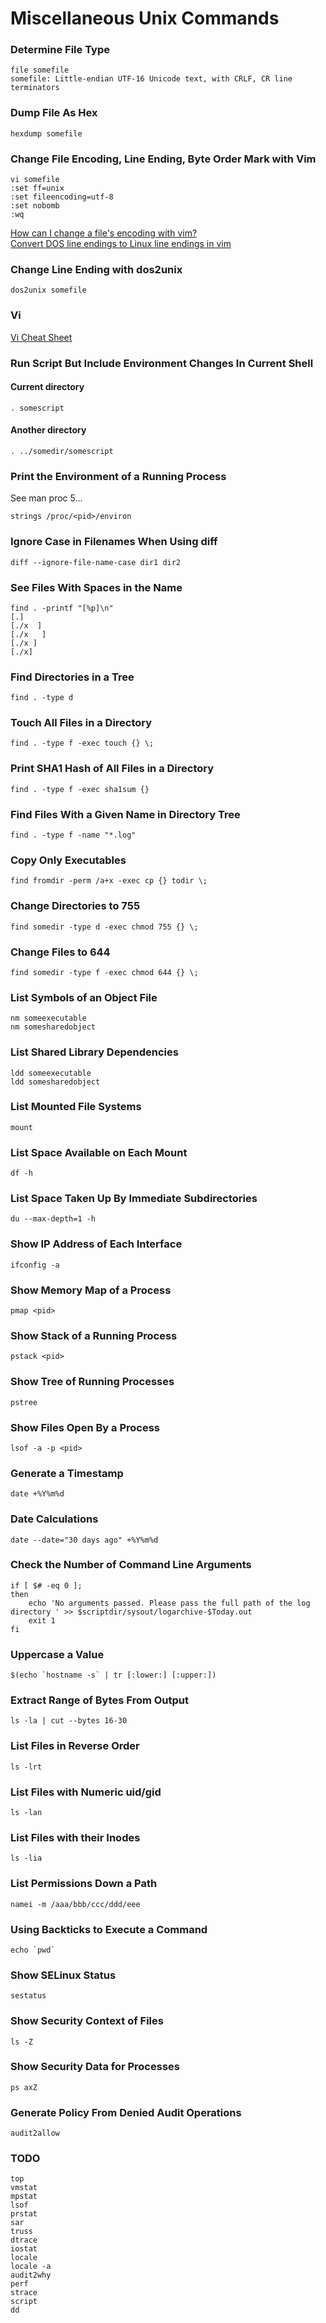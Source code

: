 
# Miscellaneous Unix Commands

### Determine File Type

    file somefile
    somefile: Little-endian UTF-16 Unicode text, with CRLF, CR line terminators

### Dump File As Hex

    hexdump somefile

### Change File Encoding, Line Ending, Byte Order Mark with Vim

    vi somefile
    :set ff=unix
    :set fileencoding=utf-8
    :set nobomb
    :wq   

[How can I change a file's encoding with vim?](http://stackoverflow.com/questions/778069/how-can-i-change-a-files-encoding-with-vim)  
[Convert DOS line endings to Linux line endings in vim](http://stackoverflow.com/questions/82726/convert-dos-line-endings-to-linux-line-endings-in-vim)      

### Change Line Ending with dos2unix

    dos2unix somefile

### Vi

[Vi Cheat Sheet](http://www.lagmonster.org/docs/vi.html)

### Run Script But Include Environment Changes In Current Shell

#### Current directory
    . somescript
#### Another directory
    . ../somedir/somescript

### Print the Environment of a Running Process

See man proc 5...

    strings /proc/<pid>/environ

### Ignore Case in Filenames When Using diff

    diff --ignore-file-name-case dir1 dir2

### See Files With Spaces in the Name

    find . -printf "[%p]\n"
    [.]
    [./x  ]
    [./x   ]
    [./x ]
    [./x]

### Find Directories in a Tree 

    find . -type d

### Touch All Files in a Directory

    find . -type f -exec touch {} \;

### Print SHA1 Hash of All Files in a Directory

    find . -type f -exec sha1sum {}

### Find Files With a Given Name in Directory Tree

    find . -type f -name "*.log"

### Copy Only Executables

    find fromdir -perm /a+x -exec cp {} todir \;       

### Change Directories to 755

    find somedir -type d -exec chmod 755 {} \;

### Change Files to 644

    find somedir -type f -exec chmod 644 {} \;     

### List Symbols of an Object File

    nm someexecutable
    nm somesharedobject

### List Shared Library Dependencies

    ldd someexecutable
    ldd somesharedobject
 
### List Mounted File Systems

    mount

### List Space Available on Each Mount

    df -h

### List Space Taken Up By Immediate Subdirectories

    du --max-depth=1 -h

### Show IP Address of Each Interface

    ifconfig -a

### Show Memory Map of a Process

    pmap <pid>

### Show Stack of a Running Process

    pstack <pid>

### Show Tree of Running Processes

    pstree

### Show Files Open By a Process

    lsof -a -p <pid>

### Generate a Timestamp

    date +%Y%m%d

### Date Calculations

    date --date="30 days ago" +%Y%m%d

### Check the Number of Command Line Arguments

    if [ $# -eq 0 ];
    then
        echo 'No arguments passed. Please pass the full path of the log directory ' >> $scriptdir/sysout/logarchive-$Today.out
        exit 1
    fi

### Uppercase a Value

    $(echo `hostname -s` | tr [:lower:] [:upper:])

### Extract Range of Bytes From Output

    ls -la | cut --bytes 16-30

### List Files in Reverse Order

    ls -lrt

### List Files with Numeric uid/gid

    ls -lan

### List Files with their Inodes

    ls -lia

### List Permissions Down a Path

    namei -m /aaa/bbb/ccc/ddd/eee

### Using Backticks to Execute a Command

    echo `pwd`

### Show SELinux Status

    sestatus

### Show Security Context of Files

    ls -Z

### Show Security Data for Processes

    ps axZ

### Generate Policy From Denied Audit Operations

    audit2allow

### TODO

    top
    vmstat
    mpstat
    lsof
    prstat
    sar
    truss
    dtrace
    iostat
    locale
    locale -a
    audit2why
    perf
    strace
    script
    dd